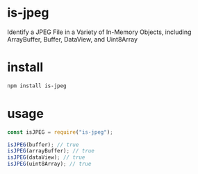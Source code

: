 # is-jpeg
Identify a JPEG File in a Variety of In-Memory Objects, including ArrayBuffer, Buffer, DataView, and Uint8Array

# install
```bash
npm install is-jpeg
```

# usage
```javascript
const isJPEG = require("is-jpeg");

isJPEG(buffer); // true
isJPEG(arrayBuffer); // true
isJPEG(dataView); // true
isJPEG(uint8Array); // true
```